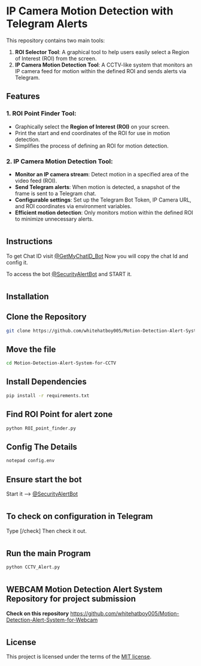 # IP Camera Motion Detection with Telegram Alerts

This repository contains two main tools:
1. **ROI Selector Tool**: A graphical tool to help users easily select a Region of Interest (ROI) from the screen.
2. **IP Camera Motion Detection Tool**: A CCTV-like system that monitors an IP camera feed for motion within the defined ROI and sends alerts via Telegram.

## Features
### 1. ROI Point Finder Tool:
- Graphically select the **Region of Interest (ROI)** on your screen.
- Print the start and end coordinates of the ROI for use in motion detection.
- Simplifies the process of defining an ROI for motion detection.

### 2. IP Camera Motion Detection Tool:
- **Monitor an IP camera stream**: Detect motion in a specified area of the video feed (ROI).
- **Send Telegram alerts**: When motion is detected, a snapshot of the frame is sent to a Telegram chat.
- **Configurable settings**: Set up the Telegram Bot Token, IP Camera URL, and ROI coordinates via environment variables.
- **Efficient motion detection**: Only monitors motion within the defined ROI to minimize unnecessary alerts.
#
## Instructions
To get Chat ID visit [@GetMyChatID_Bot](https://t.me/GetMyChatID_Bot) Now you will copy the chat Id and config it.

To access the bot [@SecurityAlertBot](http://t.me/CAMSEC_AlertBot) and START it.
#
## Installation
## Clone the Repository
```bash
git clone https://github.com/whitehatboy005/Motion-Detection-Alert-System-for-CCTV
```
## Move the file
```bash
cd Motion-Detection-Alert-System-for-CCTV
```
## Install Dependencies
```bash
pip install -r requirements.txt
```
## Find ROI Point for alert zone
```bash
python ROI_point_finder.py
```
## Config The Details
```bash
notepad config.env
```
## Ensure start the bot
Start it --> [@SecurityAlertBot](http://t.me/CAMSEC_AlertBot)
#
## To check on configuration in Telegram
Type [/check] Then check it out.
#
## Run the main Program
```bash
python CCTV_Alert.py
```
#
## WEBCAM Motion Detection Alert System Repository for project submission
  **Check on this repository** https://github.com/whitehatboy005/Motion-Detection-Alert-System-for-Webcam
#
## License
This project is licensed under the terms of the [MIT license](LICENSE.md).
